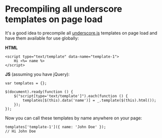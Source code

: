 Precompiling all underscore templates on page load
==================================================

It's a good idea to precompile all [underscore.js](http://underscorejs.org/) templates on page load and have them available for use globally:

**HTML**

    <script type="text/template" data-name="template-1">
        Hi <%= name %>
    </script>


**JS** (assuming you have jQuery):

    var templates = {};

    $(document).ready(function () {
        $("script[type='text/template']").each(function () {
            templates[$(this).data('name')] = _.template($(this).html());
        });
    });


Now you can call these templates by name anywhere on your page:

    templates['template-1']({ name: 'John Doe' });
    // Hi John Doe
